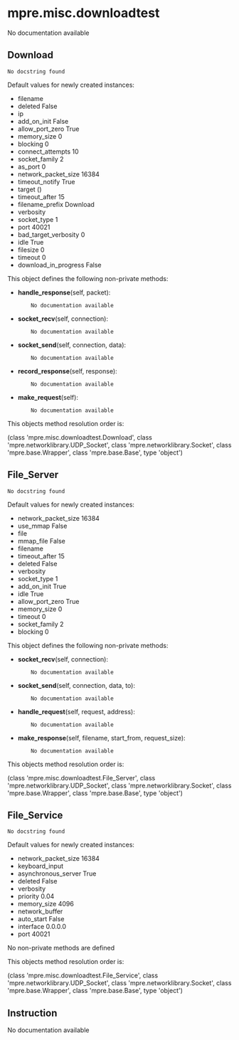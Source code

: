 mpre.misc.downloadtest
========
No documentation available

Download
--------
	No docstring found

Default values for newly created instances:

- filename                 
- deleted                  False
- ip                       
- add_on_init              False
- allow_port_zero          True
- memory_size              0
- blocking                 0
- connect_attempts         10
- socket_family            2
- as_port                  0
- network_packet_size      16384
- timeout_notify           True
- target                   ()
- timeout_after            15
- filename_prefix          Download
- verbosity                
- socket_type              1
- port                     40021
- bad_target_verbosity     0
- idle                     True
- filesize                 0
- timeout                  0
- download_in_progress     False

This object defines the following non-private methods:


- **handle_response**(self, packet):

		  No documentation available



- **socket_recv**(self, connection):

		  No documentation available



- **socket_send**(self, connection, data):

		  No documentation available



- **record_response**(self, response):

		  No documentation available



- **make_request**(self):

		  No documentation available


This objects method resolution order is:

(class 'mpre.misc.downloadtest.Download', class 'mpre.networklibrary.UDP_Socket', class 'mpre.networklibrary.Socket', class 'mpre.base.Wrapper', class 'mpre.base.Base', type 'object')


File_Server
--------
	No docstring found

Default values for newly created instances:

- network_packet_size      16384
- use_mmap                 False
- file                     
- mmap_file                False
- filename                 
- timeout_after            15
- deleted                  False
- verbosity                
- socket_type              1
- add_on_init              True
- idle                     True
- allow_port_zero          True
- memory_size              0
- timeout                  0
- socket_family            2
- blocking                 0

This object defines the following non-private methods:


- **socket_recv**(self, connection):

		  No documentation available



- **socket_send**(self, connection, data, to):

		  No documentation available



- **handle_request**(self, request, address):

		  No documentation available



- **make_response**(self, filename, start_from, request_size):

		  No documentation available


This objects method resolution order is:

(class 'mpre.misc.downloadtest.File_Server', class 'mpre.networklibrary.UDP_Socket', class 'mpre.networklibrary.Socket', class 'mpre.base.Wrapper', class 'mpre.base.Base', type 'object')


File_Service
--------
	No docstring found

Default values for newly created instances:

- network_packet_size      16384
- keyboard_input           
- asynchronous_server      True
- deleted                  False
- verbosity                
- priority                 0.04
- memory_size              4096
- network_buffer           
- auto_start               False
- interface                0.0.0.0
- port                     40021

No non-private methods are defined

This objects method resolution order is:

(class 'mpre.misc.downloadtest.File_Service', class 'mpre.networklibrary.UDP_Socket', class 'mpre.networklibrary.Socket', class 'mpre.base.Wrapper', class 'mpre.base.Base', type 'object')


Instruction
--------
No documentation available